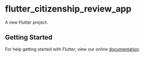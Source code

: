 # flutter_citizenship_review_app

A new Flutter project.

## Getting Started

For help getting started with Flutter, view our online
[documentation](https://flutter.io/).
